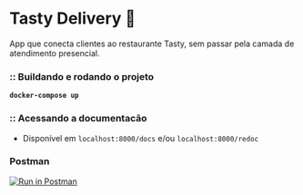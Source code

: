 # Tasty Delivery 🍕

App que conecta clientes ao restaurante Tasty, sem passar pela
camada de atendimento presencial.

### :: Buildando e rodando o projeto

**`docker-compose up `**

### :: Acessando a documentacão

- Disponível em `localhost:8000/docs` e/ou `localhost:8000/redoc`

### Postman

[![Run in Postman](https://run.pstmn.io/button.svg)](https://god.gw.postman.com/run-collection/7863369-26349d46-5dc6-4cc9-b6ee-6e408e0f3250?action=collection%2Ffork&source=rip_markdown&collection-url=entityId%3D7863369-26349d46-5dc6-4cc9-b6ee-6e408e0f3250%26entityType%3Dcollection%26workspaceId%3D7722f8b0-e64b-48df-8938-eabd38a000cd)